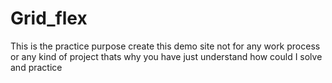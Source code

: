# Grid_flex
This is the practice purpose create this demo site not for any work process or any kind of project thats why you have just understand how could I solve and practice
